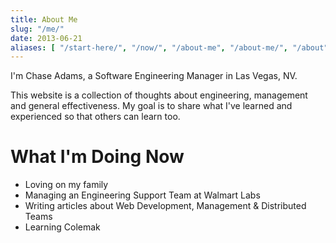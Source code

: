```yaml
---
title: About Me
slug: "/me/"
date: 2013-06-21
aliases: [ "/start-here/", "/now/", "/about-me", "/about-me/", "/about", "/about/"]
---
```


I'm Chase Adams, a Software Engineering Manager in Las Vegas, NV.

This website is a collection of thoughts about engineering, management and general effectiveness. My goal is to share what I've learned and experienced so that others can learn too.

# What I'm Doing Now

- Loving on my family
- Managing an Engineering Support Team at Walmart Labs
- Writing articles about Web Development, Management & Distributed Teams
- Learning Colemak
